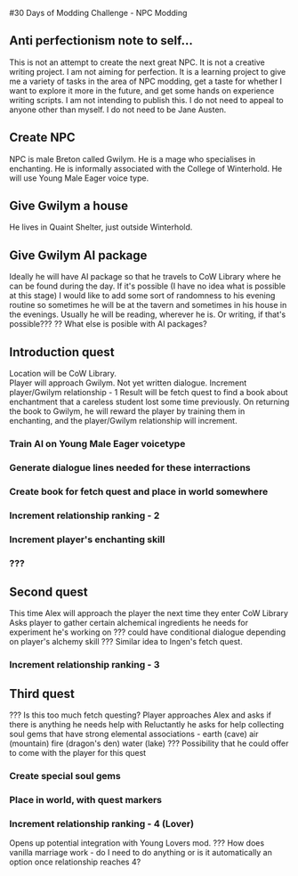 #30 Days of Modding Challenge - NPC Modding

## Anti perfectionism note to self...
This is not an attempt to create the next great NPC.  It is not a creative writing project.  I am not aiming for perfection.  It is a learning project to give me a
variety of tasks in the area of NPC modding, get a taste for whether I want to explore it more in the future, and get some hands on experience writing scripts. 
I am not intending to publish this.  I do not need to appeal to anyone other than myself.  I do not need to be Jane Austen.

## Create NPC
NPC is male Breton called Gwilym.  He is a mage who specialises in enchanting.  He is informally associated with the College of Winterhold.
He will use Young Male Eager voice type.

## Give Gwilym a house
He lives in Quaint Shelter, just outside Winterhold. 

## Give Gwilym AI package
Ideally he will have AI package so that he travels to CoW Library where he can be found during the day.  If it's possible (I have no idea what is possible at this stage)
I would like to add some sort of randomness to his evening routine so sometimes he will be at the tavern and sometimes in his house in the evenings.  Usually he will be reading, 
wherever he is.  Or writing, if that's possible???
?? What else is posible with AI packages?

## Introduction quest
Location will be CoW Library.  
Player will approach Gwilym.  Not yet written dialogue.
Increment player/Gwilym relationship - 1
Result will be fetch quest to find a book about enchantment that a careless student lost some time previously.
On returning the book to Gwilym, he will reward the player by training them in enchanting, and the player/Gwilym relationship will increment.
### Train AI on Young Male Eager voicetype
### Generate dialogue lines needed for these interractions
### Create book for fetch quest and place in world somewhere
### Increment relationship ranking - 2
### Increment player's enchanting skill
### ???

## Second quest
This time Alex will approach the player the next time they enter CoW Library
Asks player to gather certain alchemical ingredients he needs for experiment he's working on
??? could have conditional dialogue depending on player's alchemy skill ???
Similar idea to Ingen's fetch quest.
### Increment relationship ranking - 3

## Third quest
??? Is this too much fetch questing?
Player approaches Alex and asks if there is anything he needs help with
Reluctantly he asks for help collecting soul gems that have strong elemental associations - earth (cave) air (mountain) fire (dragon's den) water (lake)
??? Possibility that he could offer to come with the player for this quest
### Create special soul gems
### Place in world, with quest markers
### Increment relationship ranking - 4 (Lover)
Opens up potential integration with Young Lovers mod.
??? How does vanilla marriage work - do I need to do anything or is it automatically an option once relationship reaches 4?








